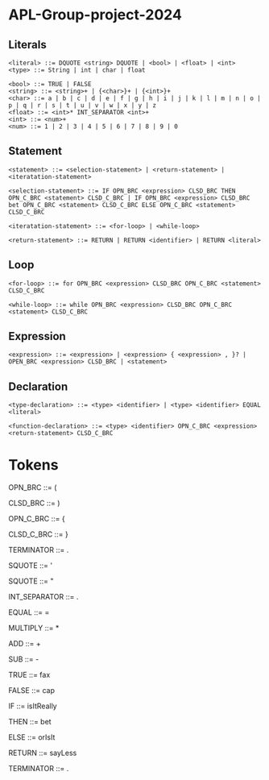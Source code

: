 # APL-Group-project-2024

## Literals

    <literal> ::= DQUOTE <string> DQUOTE | <bool> | <float> | <int>
    <type> ::= String | int | char | float

    <bool> ::= TRUE | FALSE    
    <string> ::= <string>+ | {<char>}+ | {<int>}+ 
    <char> ::= a | b | c | d | e | f | g | h | i | j | k | l | m | n | o | p | q | r | s | t | u | v | w | x | y | z
    <float> ::= <int>* INT_SEPARATOR <int>+
    <int> ::= <num>+
    <num> ::= 1 | 2 | 3 | 4 | 5 | 6 | 7 | 8 | 9 | 0

## Statement

    <statement> ::= <selection-statement> | <return-statement> | <iteratation-statement>
    
    <selection-statement> ::= IF OPN_BRC <expression> CLSD_BRC THEN OPN_C_BRC <statement> CLSD_C_BRC | IF OPN_BRC <expression> CLSD_BRC bet OPN_C_BRC <statement> CLSD_C_BRC ELSE OPN_C_BRC <statement> CLSD_C_BRC

    <iteratation-statement> ::= <for-loop> | <while-loop>
    
    <return-statement> ::= RETURN | RETURN <identifier> | RETURN <literal>

## Loop

    <for-loop> ::= for OPN_BRC <expression> CLSD_BRC OPN_C_BRC <statement> CLSD_C_BRC

    <while-loop> ::= while OPN_BRC <expression> CLSD_BRC OPN_C_BRC <statement> CLSD_C_BRC

## Expression

    <expression> ::= <expression> | <expression> { <expression> , }? | OPEN_BRC <expression> CLSD_BRC | <statement>
    
## Declaration
    
    <type-declaration> ::= <type> <identifier> | <type> <identifier> EQUAL <literal>
    
    <function-declaration> ::= <type> <identifier> OPN_C_BRC <expression> <return-statement> CLSD_C_BRC

# Tokens

OPN_BRC ::= (

CLSD_BRC ::= )

OPN_C_BRC ::= {

CLSD_C_BRC ::= }

TERMINATOR ::= .

SQUOTE ::= '

SQUOTE ::= "

INT_SEPARATOR ::= .

EQUAL ::= =

MULTIPLY ::= *

ADD ::= +

SUB ::= -

TRUE ::= fax

FALSE ::= cap

IF ::= isItReally

THEN ::= bet

ELSE ::= orIsIt

RETURN ::= sayLess

TERMINATOR ::= . 

